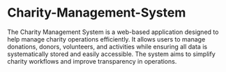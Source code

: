 # Charity-Management-System
The Charity Management System is a web-based application designed to help manage charity operations efficiently. It allows users to manage donations, donors, volunteers, and activities while ensuring all data is systematically stored and easily accessible. The system aims to simplify charity workflows and improve transparency in operations. 
